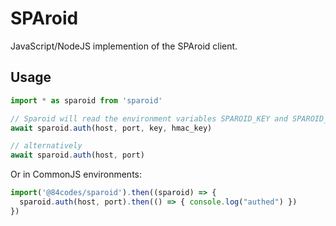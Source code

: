 # SPAroid

JavaScript/NodeJS implemention of the SPAroid client. 

## Usage

```javascript
import * as sparoid from 'sparoid'

// Sparoid will read the environment variables SPAROID_KEY and SPAROID_HMAC_KEY
await sparoid.auth(host, port, key, hmac_key)

// alternatively
await sparoid.auth(host, port)
```

Or in CommonJS environments:

```javascript
import('@84codes/sparoid').then((sparoid) => {
  sparoid.auth(host, port).then(() => { console.log("authed") })
})
```
